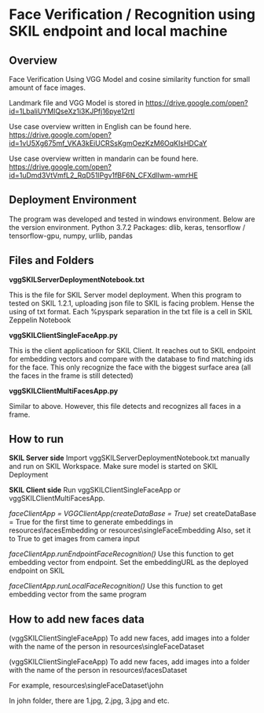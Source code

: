 # Face Verification / Recognition using SKIL endpoint and local machine

## Overview 

Face Verification Using VGG Model and cosine similarity function for small amount of face images.

Landmark file and VGG Model is stored in 
https://drive.google.com/open?id=1LbaliUYMlQseXz1i3KJPfj16pye12rtl

Use case overview written in English can be found here. https://drive.google.com/open?id=1vU5Xg675mf_VKA3kEiUCRSsKgmOezKzM6OqKIsHDCaY

Use case overview written in mandarin can be found here. https://drive.google.com/open?id=1uDmd3VtVmfL2_RqD51lPgv1fBF6N_CFXdIlwm-wmrHE

## Deployment Environment 
The program was developed and tested in windows environment. 
Below are the version environment. 
Python 3.7.2
Packages: dlib, keras, tensorflow / tensorflow-gpu, numpy, urllib, pandas

## Files and Folders
**vggSKILServerDeploymentNotebook.txt**

This is the file for SKIL Server model deployment. When this program to tested on SKIL 1.2.1, uploading json file to SKIL is facing problem. Hense the using of txt format. Each %pyspark separation in the txt file is a cell in SKIL Zeppelin Notebook

**vggSKILClientSingleFaceApp.py**

This is the client applicatioon for SKIL Client. It reaches out to SKIL endpoint for embedding vectors and compare with the database to find matching ids for the face. This only recognize the face with the biggest surface area (all the faces in the frame is still detected) 

**vggSKILClientMultiFacesApp.py**

Similar to above. However, this file detects and recognizes all faces in a frame. 

## How to run

**SKIL Server side**
Import vggSKILServerDeploymentNotebook.txt manually and run on SKIL Workspace. Make sure model is started on SKIL Deployment

**SKIL Client side**
Run vggSKILClientSingleFaceApp or vggSKILClientMultiFacesApp.

*faceClientApp = VGGClientApp(createDataBase = True)*
set createDataBase = True for the first time to generate embeddings in resources\facesEmbedding or resources\singleFaceEmbedding
Also, set it to True to get images from camera input

*faceClientApp.runEndpointFaceRecognition()*
Use this function to get embedding vector from endpoint.
Set the embeddingURL as the deployed endpoint on SKIL

*faceClientApp.runLocalFaceRecognition()*
Use this function to get embedding vector from the same program

## How to add new faces data 

(vggSKILClientSingleFaceApp) To add new faces, add images into a folder with the name of the person in resources\singleFaceDataset

(vggSKILClientSingleFaceApp) To add new faces, add images into a folder with the name of the person in resources\facesDataset

For example, resources\singleFaceDataset\john

In john folder, there are 1.jpg, 2.jpg, 3.jpg and etc. 

